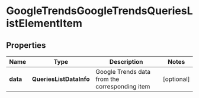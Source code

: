 # GoogleTrendsGoogleTrendsQueriesListElementItem


## Properties

| Name | Type | Description | Notes |
|------------ | ------------- | ------------- | -------------|
**data** | **QueriesListDataInfo** | Google Trends data from the corresponding item |[optional]|